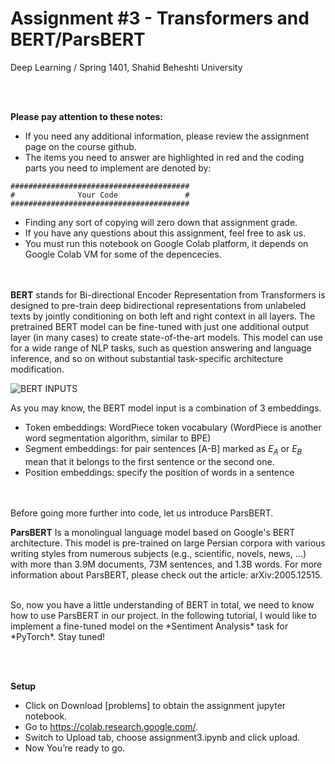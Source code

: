 # Assignment #3 - Transformers and BERT/ParsBERT


Deep Learning / Spring 1401, Shahid Beheshti University


<br><br>

**Please pay attention to these notes:**
<br>


- If you need any additional information, please review the assignment page on the course github.
- The items you need to answer are highlighted in red and the coding parts you need to implement are denoted by:
```
########################################
#              Your Code               #
########################################
```

- Finding any sort of copying will zero down that assignment grade.
- If you have any questions about this assignment, feel free to ask us.
- You must run this notebook on Google Colab platform, it depends on Google Colab VM for some of the depencecies.

<br><br>
**BERT**
stands for Bi-directional Encoder Representation from Transformers is designed to pre-train deep bidirectional representations from unlabeled texts by jointly conditioning on both left and right context in all layers. The pretrained BERT model can be fine-tuned with just one additional output layer (in many cases) to create state-of-the-art models. This model can use for a wide range of NLP tasks, such as question answering and language inference, and so on without substantial task-specific architecture modification.

![BERT INPUTS](https://res.cloudinary.com/m3hrdadfi/image/upload/v1595158991/kaggle/bert_inputs_w8rith.png)

As you may know, the BERT model input is a combination of 3 embeddings.
- Token embeddings: WordPiece token vocabulary (WordPiece is another word segmentation algorithm, similar to BPE)
- Segment embeddings: for pair sentences [A-B] marked as $E_A$ or $E_B$ mean that it belongs to the first sentence or the second one.
- Position embeddings: specify the position of words in a sentence

<br><br>
Before going more further into code, let us introduce ParsBERT.
<br>

**ParsBERT**
Is a monolingual language model based on Google's BERT architecture. This model is pre-trained on large Persian corpora with various writing styles from numerous subjects (e.g., scientific, novels, news, ...) with more than 3.9M documents, 73M sentences, and 1.3B words. For more information about ParsBERT, please check out the article: arXiv:2005.12515.

<br>
So, now you have a little understanding of BERT in total, we need to know how to use ParsBERT in our project. In the following tutorial, I would like to implement a fine-tuned model on the *Sentiment Analysis* task for *PyTorch*. Stay tuned!


<br><br>

**Setup**
- Click on Download [problems] to obtain the assignment jupyter notebook.
- Go to https://colab.research.google.com/.
- Switch to Upload tab, choose assignment3.ipynb and click upload.
- Now You’re ready to go.

